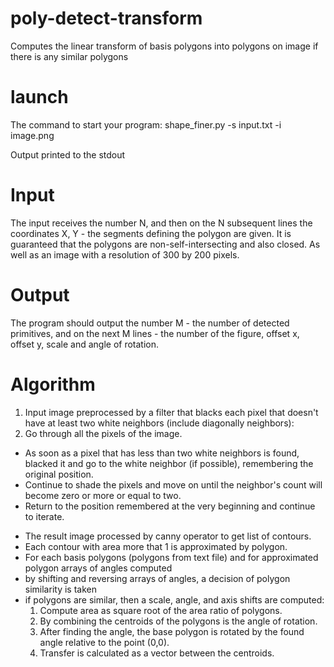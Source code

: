# poly-detect-transform

Computes the linear transform of basis polygons into polygons on image if there is any similar polygons


# launch
The command to start your program:
shape_finer.py -s input.txt -i image.png 

Output printed to the stdout

# Input
The input receives the number N, and then on the N subsequent lines the coordinates X, Y - the segments defining the polygon are given. It is guaranteed that the polygons are non-self-intersecting and also closed. As well as an image with a resolution of 300 by 200 pixels.

# Output
The program should output the number M - the number of detected primitives, and on the next M lines - the number of the figure, offset x, offset y, scale and angle of rotation.

# Algorithm


1. Input image preprocessed by a filter that blacks each pixel that doesn't have at least two white neighbors (include diagonally neighbors):
  1. Go through all the pixels of the image.
  * As soon as a pixel that has less than two white neighbors is found, blacked it and go to the white neighbor (if possible), remembering the original position. 
  * Continue to shade the pixels and move on until the neighbor's count will become zero or more or equal to two.
  * Return to the position remembered at the very beginning and continue to iterate.
- The result image processed by canny operator to get list of contours.
- Each contour with area more that 1 is approximated by polygon.
- For each basis polygons (polygons from text file) and for approximated polygon arrays of angles computed
- by shifting and reversing arrays of angles, a decision of polygon similarity is taken
- if polygons are similar, then a scale, angle, and axis shifts are computed:
  1. Compute area as square root of the area ratio of polygons.
  2. By combining the centroids of the polygons is the angle of rotation.
  3. After finding the angle, the base polygon is rotated by the found angle relative to the point (0,0).
  4. Transfer is calculated as a vector between the centroids.